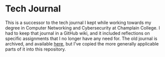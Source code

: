 <!--
SPDX-FileCopyrightText: 2023 - 2024 Eli Array Minkoff

SPDX-License-Identifier: CC-BY-SA-4.0
-->

# Tech Journal

This is a successor to the tech journal I kept while working towards my degree in Computer Networking and Cybersecurity at Champlain College. I had to keep that journal in a GitHub wiki, and it included reflections on specific assignments that I no longer have any need for. The old journal is archived, and available [here](https://github.com/eliminmax/cncs-journal/wiki), but I've copied the more generally applicable parts of it into this repository.
